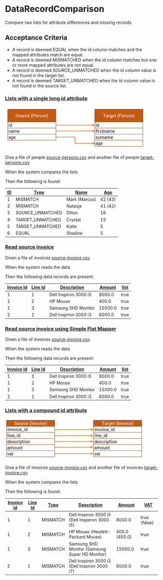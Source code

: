 # DataRecordComparison

Compare two lists for attribute differences and missing records

## Acceptance Criteria

- A record is deemed EQUAL when the id column matches and the mapped attributes match are equal.
- A record is deemed MISMATCHED when the id column matches but one or more mapped attributes are not equal.
- A record is deemed SOURCE_UNMATCHED when the id column value is not found in the target list.
- A record is deemed TARGET_UNMATCHED when the id column value is not found in the source list.

### [Lists with a single long id attribute](- "basic")

![alt text](./person-mapping.png "Person Mapping")

Give a file of people [source-persons.csv](- "#source") and another file of people [target-persons.csv](- "#target")

When the system compares the lists

Then the following is found:

| [ ][compare] [ID][person_id]| [Type][type]       | [Name][name]  | [Age][age]
|-----------------------------|--------------------|---------------|-----------|
| 1                           | MISMATCH           | Mark (Marcus) | 42 (43)   |
| 2                           | MISMATCH           | Natasja       | 41 (42)   |
| 3                           | SOURCE_UNMATCHED   | Dillon        | 16        |
| 4                           | TARGET_UNMATCHED   | Crystal       | 15        |
| 5                           | TARGET_UNMATCHED   | Katie         | 5         |
| 6                           | EQUAL              | Shadow        | 5         |

[compare]: - "c:verify-rows=#result:compare(#source,#target)"
[person_id]: - "?=#result['ID']"
[type]: - "?=#result['resultType']"
[name]: - "?=#result['FIRSTNAME']"
[age]: - "?=#result['AGE']"


### [Read source invoice](- "readSource")

Given a file of invoices [source-invoice.csv](- "#source")

When the system reads the data

Then the following data records are present:

| [ ][read] [Invoice Id][id]         | [Line Id][line]              | [Description][description] | [Amount][amount] | [Vat][vat]
|------------------------------------|------------------------------| ---------------------------|------------------|-----------
| 1                                  | 1                            | Dell Inspiron 3000 i5      | 8000.0           | true
| 1                                  | 2                            | HP Mouse                   | 400.0            | true
| 1                                  | 3                            | Samsung SHD Monitor        | 15000.0          | true
| 2                                  | 1                            | Dell Inspiron 3000 i3      | 6000.0           | true

[read]: - "c:verify-rows=#result:readSource(#source)"
[id]: - "?=#result['invoice_id']"
[line]: - "?=#result['line_id']"
[description]: - "?=#result['description']"
[amount]: - "?=#result['amount']"
[vat]: - "?=#result['vat']"

### [Read source invoice using Simple Flat Mapper](- "readSfm")

Given a file of invoices [source-invoice.csv](- "#source")

When the system reads the data

Then the following data records are present:

| [ ][readSfm] [Invoice Id][id]      | [Line Id][line]              | [Description][description] | [Amount][amount] | [Vat][vat]
|------------------------------------|------------------------------| ---------------------------|------------------|-----------
| 1                                  | 1                            | Dell Inspiron 3000 i5      | 8000.0           | true
| 1                                  | 2                            | HP Mouse                   | 400.0            | true
| 1                                  | 3                            | Samsung SHD Monitor        | 15000.0          | true
| 2                                  | 1                            | Dell Inspiron 3000 i3      | 6000.0           | true

[readSfm]: - "c:verify-rows=#result:readSfm(#source)"
[id]: - "?=#result['invoice_id']"
[line]: - "?=#result['line_id']"
[description]: - "?=#result['description']"
[amount]: - "?=#result['amount']"
[vat]: - "?=#result['vat']"

### [Lists with a compound id attribute](- "compound")

![alt text](./invoice-mapping.png "Invoice Mapping")

Give a file of invoices [source-invoice.csv](- "#source") and another file of invoices [target-invoice.csv](- "#target")

When the system compares the lists

Then the following is found:

| [ ][compound] [Invoice Id][id]      | [Line Id][line] | [Type][type]       | [Description][description]       | [Amount][amount] | [VAT][vat]
|----------------------|--------------|--------------------|----------------------------------|------------------|--------------|
| 1                    | 1            | MISMATCH           | Dell Inspiron 3000 i5 (Dell Insperon 3000 i5)       | 8000.0           | true (false) |  
| 1                    | 2            | MISMATCH           | HP Mouse (Hewlett-Packard Mouse)                    | 400.0 (450.0)    | true         |
| 1                    | 3            | MISMATCH           | Samsung SHD Monitor (Samsung Super HD Monitor)	     | 15000.0          | true         |
| 2                    | 1            | MISMATCH           | Dell Inspiron 3000 i3 (Dell Inspiron 3000 i7)       | 6000.0           | true         |

[compound]: - "c:verify-rows=#result:compoundCompare(#source,#target)"
[id]: - "?=#result['invoice_id']"
[line]: - "?=#result['line_id']"
[type]: - "?=#result['resultType']"
[description]: - "?=#result['description']"
[amount]: - "?=#result['amount']"
[vat]: - "?=#result['vat']"

